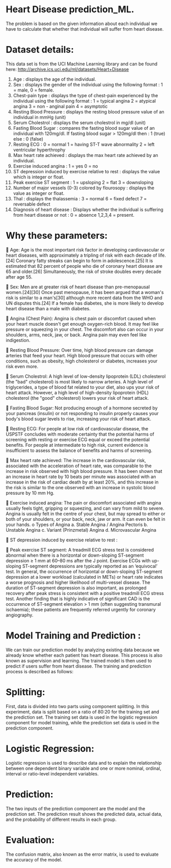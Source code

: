 # Heart Disease prediction_ML.

The problem is based on the given information about each individual we have to calculate that whether that individual will suffer from heart disease.

# Dataset details:

This data set is from the UCI Machine Learning library and can be found here: http://archive.ics.uci.edu/ml/datasets/Heart+Disease 

1.	Age : displays the age of the individual.
2.	Sex : displays the gender of the individual using the following   format : 1 = male, 0 = female.
3.	Chest-pain type : displays the type of chest-pain experienced by the individual using the following format :
           1 = typical angina
           2 = atypical angina
           3 = non - anginal pain
           4 = asymptotic
4.	Resting Blood Pressure : displays the resting blood pressure value of an individual in mmHg (unit)
5.	Serum Cholestrol : displays the serum cholestrol in mg/dl (unit)
6.	Fasting Blood Sugar : compares the fasting blood sugar value of an individual with 120mg/dl. 
         If fasting blood sugar > 120mg/dl then : 1  (true)
                                else : 0   (false)
7.	Resting ECG : 
              0 = normal
              1 = having ST-T wave abnormality
              2 = left ventricular hyperthrophy
8.	Max heart rate achieved : displays the max heart rate achieved by an individual.
9.	Exercise induced angina : 
              1 = yes
              0 = no
10.	ST depression induced by exercise relative to rest : displays the value which is integer or float.
11.	Peak exercise ST segment : 
              1 = upsloping
              2 = flat
              3 = downsloping
12.	Number of major vessels (0-3) colored by flourosopy : displays the value as integer or float.
13.	Thal : displays the thalassemia : 
              3 = normal
              6 = fixed defect
              7 = reversable defect
14.	Diagnosis of heart disease : Displays whether the individual is suffering from heart disease or not : 
              0 = absence
              1,2,3,4 = present.

# Why these parameters:
	Age: 
Age is the most important risk factor in developing cardiovascular or heart diseases, with approximately a tripling of risk with each decade of life.[24] Coronary fatty streaks can begin to form in adolescence.[25] It is estimated that 82 percent of people who die of coronary heart disease are 65 and older.[26] Simultaneously, the risk of stroke doubles every decade after age 55.

	Sex: 
Men are at greater risk of heart disease than pre-menopausal women.[24][30] Once past menopause, it has been argued that a woman's risk is similar to a man's[30] although more recent data from the WHO and UN disputes this.[24] If a female has diabetes, she is more likely to develop heart disease than a male with diabetes.

	Angina (Chest Pain):
Angina is chest pain or discomfort caused when your heart muscle doesn't get enough oxygen-rich blood. It may feel like pressure or squeezing in your chest. The discomfort also can occur in your shoulders, arms, neck, jaw, or back. Angina pain may even feel like indigestion.

	Resting Blood Pressure:
Over time, high blood pressure can damage arteries that feed your heart. High blood pressure that occurs with other conditions, such as obesity, high cholesterol or diabetes, increases your risk even more.

	Serum Cholestrol: 
A high level of low-density lipoprotein (LDL) cholesterol (the "bad" cholesterol) is most likely to narrow arteries. A high level of triglycerides, a type of blood fat related to your diet, also ups your risk of heart attack. However, a high level of high-density lipoprotein (HDL) cholesterol (the "good" cholesterol) lowers your risk of heart attack.

	Fasting Blood Sugar:
Not producing enough of a hormone secreted by your pancreas (insulin) or not responding to insulin properly causes your body's blood sugar levels to rise, increasing your risk of heart attack.

	Resting ECG:
For people at low risk of cardiovascular disease, the USPSTF concludes with moderate certainty that the potential harms of screening with resting or exercise ECG equal or exceed the potential benefits. For people at intermediate to high risk, current evidence is insufficient to assess the balance of benefits and harms of screening.

	Max heart rate achieved:
The increase in the cardiovascular risk, associated with the acceleration of heart rate, was comparable to the increase in risk observed with high blood pressure. It has been shown that an increase in heart rate by 10 beats per minute was associated with an increase in the risk of cardiac death by at least 20%, and this increase in the risk is similar to the one observed with an increase in systolic blood pressure by 10 mm Hg.

	Exercise induced angina:
The pain or discomfort associated with angina usually feels tight, gripping or squeezing, and can vary from mild to severe. Angina is usually felt in the centre of your chest, but may spread to either or both of your shoulders, or your back, neck, jaw or arm. It can even be felt in your hands.
o			Types of Angina
a.	Stable Angina / Angina Pectoris
b.	Unstable Angina
c.	Variant (Prinzmetal) Angina
d.	Microvascular Angina

	ST depression induced by exercise relative to rest :

	Peak exercise ST segment:
A treadmill ECG stress test is considered abnormal when there is a horizontal or down-sloping ST-segment depression ≥ 1 mm at 60–80 ms after the J point. Exercise ECGs with up-sloping ST-segment depressions are typically reported as an ‘equivocal’ test. In general, the occurrence of horizontal or down-sloping ST-segment depression at a lower workload (calculated in METs) or heart rate indicates a worse prognosis and higher likelihood of multi-vessel disease. The duration of ST-segment depression is also important, as prolonged recovery after peak stress is consistent with a positive treadmill ECG stress test. Another finding that is highly indicative of significant CAD is the occurrence of ST-segment elevation > 1 mm (often suggesting transmural ischaemia); these patients are frequently referred urgently for coronary angiography.


# Model Training and Prediction : 
We can train our prediction model by analyzing existing data because we already know whether each patient has heart disease. This process is also known as supervision and learning. The trained model is then used to predict if users suffer from heart disease. The training and prediction process is described as follows:

# Splitting: 
First, data is divided into two parts using component splitting. In this experiment, data is split based on a ratio of 80:20 for the training set and the prediction set. The training set data is used in the logistic regression component for model training, while the prediction set data is used in the prediction component.

# Logistic Regression:
Logistic regression is used to describe data and to explain the relationship between one dependent binary variable and one or more nominal, ordinal, interval or ratio-level independent variables.

# Prediction:
The two inputs of the prediction component are the model and the prediction set. The prediction result shows the predicted data, actual data, and the probability of different results in each group.

# Evaluation: 
The confusion matrix, also known as the error matrix, is used to evaluate the accuracy of the model.
